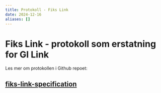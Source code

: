 ```yaml
---
title: Protokoll - Fiks Link
date: 2024-12-16
aliases: []
---
```


# Fiks Link - protokoll som erstatning for GI Link

Les mer om protokollen i Github repoet:

## [fiks-link-specification](https://github.com/ks-no/fiks-link-specification)

